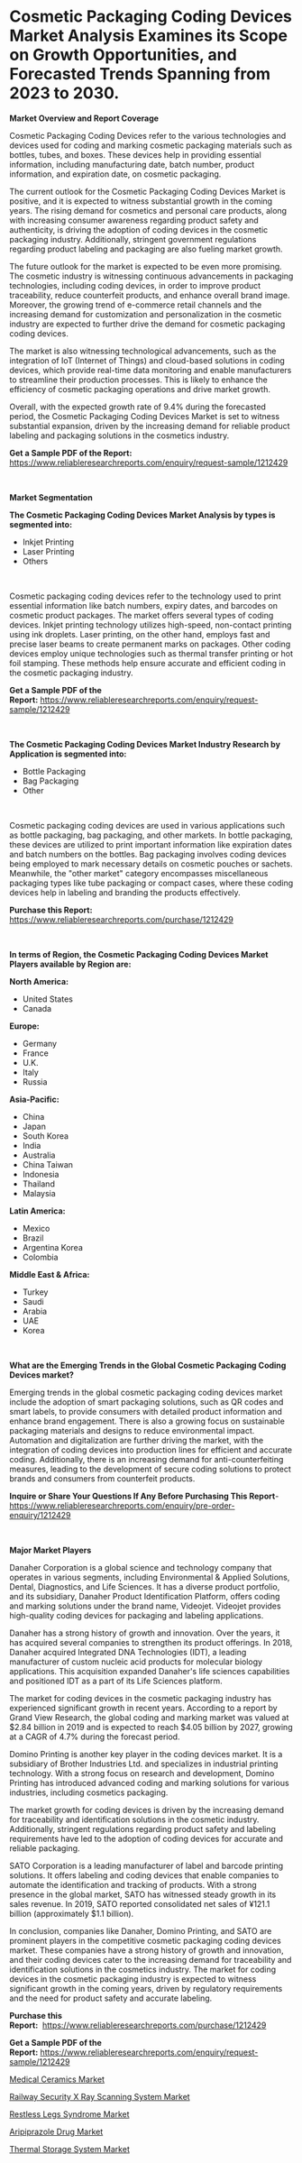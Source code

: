 <p><h1>Cosmetic Packaging Coding Devices Market Analysis Examines its Scope on Growth Opportunities, and Forecasted Trends Spanning from 2023 to 2030.</h1></p><p><strong>Market Overview and Report Coverage</strong></p>
<p><p>Cosmetic Packaging Coding Devices refer to the various technologies and devices used for coding and marking cosmetic packaging materials such as bottles, tubes, and boxes. These devices help in providing essential information, including manufacturing date, batch number, product information, and expiration date, on cosmetic packaging.</p><p>The current outlook for the Cosmetic Packaging Coding Devices Market is positive, and it is expected to witness substantial growth in the coming years. The rising demand for cosmetics and personal care products, along with increasing consumer awareness regarding product safety and authenticity, is driving the adoption of coding devices in the cosmetic packaging industry. Additionally, stringent government regulations regarding product labeling and packaging are also fueling market growth.</p><p>The future outlook for the market is expected to be even more promising. The cosmetic industry is witnessing continuous advancements in packaging technologies, including coding devices, in order to improve product traceability, reduce counterfeit products, and enhance overall brand image. Moreover, the growing trend of e-commerce retail channels and the increasing demand for customization and personalization in the cosmetic industry are expected to further drive the demand for cosmetic packaging coding devices.</p><p>The market is also witnessing technological advancements, such as the integration of IoT (Internet of Things) and cloud-based solutions in coding devices, which provide real-time data monitoring and enable manufacturers to streamline their production processes. This is likely to enhance the efficiency of cosmetic packaging operations and drive market growth.</p><p>Overall, with the expected growth rate of 9.4% during the forecasted period, the Cosmetic Packaging Coding Devices Market is set to witness substantial expansion, driven by the increasing demand for reliable product labeling and packaging solutions in the cosmetics industry.</p></p>
<p><strong>Get a Sample PDF of the Report:</strong> <a href="https://www.reliableresearchreports.com/enquiry/request-sample/1212429">https://www.reliableresearchreports.com/enquiry/request-sample/1212429</a></p>
<p>&nbsp;</p>
<p><strong>Market Segmentation</strong></p>
<p><strong>The Cosmetic Packaging Coding Devices Market Analysis by types is segmented into:</strong></p>
<p><ul><li>Inkjet Printing</li><li>Laser Printing</li><li>Others</li></ul></p>
<p>&nbsp;</p>
<p><p>Cosmetic packaging coding devices refer to the technology used to print essential information like batch numbers, expiry dates, and barcodes on cosmetic product packages. The market offers several types of coding devices. Inkjet printing technology utilizes high-speed, non-contact printing using ink droplets. Laser printing, on the other hand, employs fast and precise laser beams to create permanent marks on packages. Other coding devices employ unique technologies such as thermal transfer printing or hot foil stamping. These methods help ensure accurate and efficient coding in the cosmetic packaging industry.</p></p>
<p><strong>Get a Sample PDF of the Report:</strong>&nbsp;<a href="https://www.reliableresearchreports.com/enquiry/request-sample/1212429">https://www.reliableresearchreports.com/enquiry/request-sample/1212429</a></p>
<p>&nbsp;</p>
<p><strong>The Cosmetic Packaging Coding Devices Market Industry Research by Application is segmented into:</strong></p>
<p><ul><li>Bottle Packaging</li><li>Bag Packaging</li><li>Other</li></ul></p>
<p>&nbsp;</p>
<p><p>Cosmetic packaging coding devices are used in various applications such as bottle packaging, bag packaging, and other markets. In bottle packaging, these devices are utilized to print important information like expiration dates and batch numbers on the bottles. Bag packaging involves coding devices being employed to mark necessary details on cosmetic pouches or sachets. Meanwhile, the "other market" category encompasses miscellaneous packaging types like tube packaging or compact cases, where these coding devices help in labeling and branding the products effectively.</p></p>
<p><strong>Purchase this Report:</strong>&nbsp; <a href="https://www.reliableresearchreports.com/purchase/1212429">https://www.reliableresearchreports.com/purchase/1212429</a></p>
<p>&nbsp;</p>
<p><strong>In terms of Region, the Cosmetic Packaging Coding Devices Market Players available by Region are:</strong></p>
<p>
    <p> <strong> North America: </strong>
        <ul>
            <li>United States</li>
            <li>Canada</li>
        </ul>
        </p> 
    <p> <strong> Europe: </strong>
        <ul>
            <li>Germany</li>
            <li>France</li>
            <li>U.K.</li>
            <li>Italy</li>
            <li>Russia</li>
        </ul>
        </p> 
    <p> <strong> Asia-Pacific: </strong>
        <ul>
            <li>China</li>
            <li>Japan</li>
            <li>South Korea</li>
            <li>India</li>
            <li>Australia</li>
            <li>China Taiwan</li>
            <li>Indonesia</li>
            <li>Thailand</li>
            <li>Malaysia</li>
        </ul>
        </p> 
    <p> <strong> Latin America: </strong>
        <ul>
            <li>Mexico</li>
            <li>Brazil</li>
            <li>Argentina Korea</li>
            <li>Colombia</li>
        </ul>
        </p> 
    <p> <strong> Middle East & Africa: </strong>
        <ul>
            <li>Turkey</li>
            <li>Saudi</li>
            <li>Arabia</li>
            <li>UAE</li>
            <li>Korea</li>
        </ul>
    </p>
    </p>
<p>&nbsp;</p>
<p><strong>What are the Emerging Trends in the Global Cosmetic Packaging Coding Devices market?</strong></p>
<p><p>Emerging trends in the global cosmetic packaging coding devices market include the adoption of smart packaging solutions, such as QR codes and smart labels, to provide consumers with detailed product information and enhance brand engagement. There is also a growing focus on sustainable packaging materials and designs to reduce environmental impact. Automation and digitalization are further driving the market, with the integration of coding devices into production lines for efficient and accurate coding. Additionally, there is an increasing demand for anti-counterfeiting measures, leading to the development of secure coding solutions to protect brands and consumers from counterfeit products.</p></p>
<p><strong>Inquire or Share Your Questions If Any Before Purchasing This Report</strong>- <a href="https://www.reliableresearchreports.com/enquiry/pre-order-enquiry/1212429">https://www.reliableresearchreports.com/enquiry/pre-order-enquiry/1212429</a></p>
<p>&nbsp;</p>
<p><strong>Major Market Players</strong></p>
<p><p>Danaher Corporation is a global science and technology company that operates in various segments, including Environmental & Applied Solutions, Dental, Diagnostics, and Life Sciences. It has a diverse product portfolio, and its subsidiary, Danaher Product Identification Platform, offers coding and marking solutions under the brand name, Videojet. Videojet provides high-quality coding devices for packaging and labeling applications. </p><p>Danaher has a strong history of growth and innovation. Over the years, it has acquired several companies to strengthen its product offerings. In 2018, Danaher acquired Integrated DNA Technologies (IDT), a leading manufacturer of custom nucleic acid products for molecular biology applications. This acquisition expanded Danaher's life sciences capabilities and positioned IDT as a part of its Life Sciences platform.</p><p>The market for coding devices in the cosmetic packaging industry has experienced significant growth in recent years. According to a report by Grand View Research, the global coding and marking market was valued at $2.84 billion in 2019 and is expected to reach $4.05 billion by 2027, growing at a CAGR of 4.7% during the forecast period.</p><p>Domino Printing is another key player in the coding devices market. It is a subsidiary of Brother Industries Ltd. and specializes in industrial printing technology. With a strong focus on research and development, Domino Printing has introduced advanced coding and marking solutions for various industries, including cosmetics packaging.</p><p>The market growth for coding devices is driven by the increasing demand for traceability and identification solutions in the cosmetic industry. Additionally, stringent regulations regarding product safety and labeling requirements have led to the adoption of coding devices for accurate and reliable packaging.</p><p>SATO Corporation is a leading manufacturer of label and barcode printing solutions. It offers labeling and coding devices that enable companies to automate the identification and tracking of products. With a strong presence in the global market, SATO has witnessed steady growth in its sales revenue. In 2019, SATO reported consolidated net sales of ¥121.1 billion (approximately $1.1 billion).</p><p>In conclusion, companies like Danaher, Domino Printing, and SATO are prominent players in the competitive cosmetic packaging coding devices market. These companies have a strong history of growth and innovation, and their coding devices cater to the increasing demand for traceability and identification solutions in the cosmetics industry. The market for coding devices in the cosmetic packaging industry is expected to witness significant growth in the coming years, driven by regulatory requirements and the need for product safety and accurate labeling.</p></p>
<p><strong>Purchase this Report:</strong>&nbsp;&nbsp;<a href="https://www.reliableresearchreports.com/purchase/1212429">https://www.reliableresearchreports.com/purchase/1212429</a></p>
<p></p>
<p><strong>Get a Sample PDF of the Report:</strong>&nbsp;<a href="https://www.reliableresearchreports.com/enquiry/request-sample/1212429">https://www.reliableresearchreports.com/enquiry/request-sample/1212429</a></p>
<p><p><a href="https://www.linkedin.com/pulse/medical-ceramics-market-size-share-global-analysis-report-spzde/">Medical Ceramics Market</a></p><p><a href="https://github.com/ambrozg/Market-Research-Report-List-1/blob/main/railway-security-x-ray-scanning-system-market.md">Railway Security X Ray Scanning System Market</a></p><p><a href="https://www.linkedin.com/pulse/restless-legs-syndrome-market-research-report-provides-o4wke/">Restless Legs Syndrome Market</a></p><p><a href="https://medium.com/@bulk.cream.roll/aripiprazole-drug-market-analysis-its-cagr-market-segmentation-and-global-industry-overview-17a906745558">Aripiprazole Drug Market</a></p><p><a href="https://github.com/dzharov81/Market-Research-Report-List-1/blob/main/thermal-storage-system-market.md">Thermal Storage System Market</a></p></p>